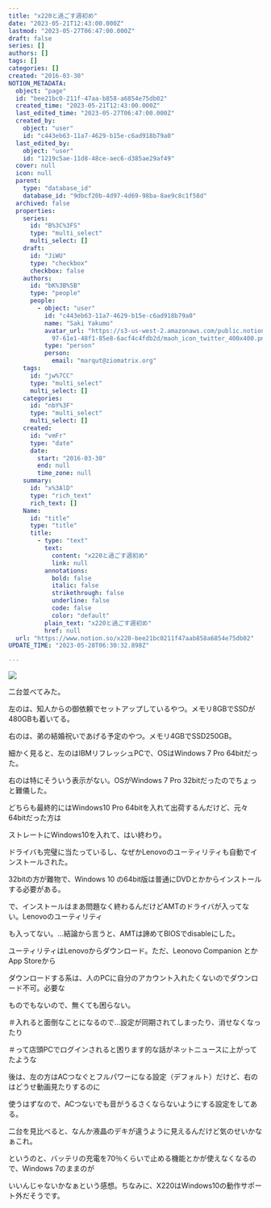 ```yaml
---
title: "x220と過ごす週初め"
date: "2023-05-21T12:43:00.000Z"
lastmod: "2023-05-27T06:47:00.000Z"
draft: false
series: []
authors: []
tags: []
categories: []
created: "2016-03-30"
NOTION_METADATA:
  object: "page"
  id: "bee21bc0-211f-47aa-b858-a6854e75db02"
  created_time: "2023-05-21T12:43:00.000Z"
  last_edited_time: "2023-05-27T06:47:00.000Z"
  created_by:
    object: "user"
    id: "c443eb63-11a7-4629-b15e-c6ad918b79a0"
  last_edited_by:
    object: "user"
    id: "1219c5ae-11d8-48ce-aec6-d385ae29af49"
  cover: null
  icon: null
  parent:
    type: "database_id"
    database_id: "9dbcf20b-4d97-4d69-98ba-8ae9c8c1f58d"
  archived: false
  properties:
    series:
      id: "B%3C%3FS"
      type: "multi_select"
      multi_select: []
    draft:
      id: "JiWU"
      type: "checkbox"
      checkbox: false
    authors:
      id: "bK%3B%5B"
      type: "people"
      people:
        - object: "user"
          id: "c443eb63-11a7-4629-b15e-c6ad918b79a0"
          name: "Saki Yakumo"
          avatar_url: "https://s3-us-west-2.amazonaws.com/public.notion-static.com/3ad1c4\
            97-61e1-48f1-85e8-6acf4c4fdb2d/maoh_icon_twitter_400x400.png"
          type: "person"
          person:
            email: "marqut@ziomatrix.org"
    tags:
      id: "jw%7CC"
      type: "multi_select"
      multi_select: []
    categories:
      id: "nbY%3F"
      type: "multi_select"
      multi_select: []
    created:
      id: "vmFr"
      type: "date"
      date:
        start: "2016-03-30"
        end: null
        time_zone: null
    summary:
      id: "x%3AlD"
      type: "rich_text"
      rich_text: []
    Name:
      id: "title"
      type: "title"
      title:
        - type: "text"
          text:
            content: "x220と過ごす週初め"
            link: null
          annotations:
            bold: false
            italic: false
            strikethrough: false
            underline: false
            code: false
            color: "default"
          plain_text: "x220と過ごす週初め"
          href: null
  url: "https://www.notion.so/x220-bee21bc0211f47aab858a6854e75db02"
UPDATE_TIME: "2023-05-28T06:30:32.898Z"

---
```

<link rel="stylesheet" href="https://cdn.jsdelivr.net/npm/katex@0.16.2/dist/katex.min.css" integrity="sha384-bYdxxUwYipFNohQlHt0bjN/LCpueqWz13HufFEV1SUatKs1cm4L6fFgCi1jT643X" crossorigin="anonymous">


![](https://obs.maoh.company/yakumoblog/2018/07/x220.jpg)


二台並べてみた。


左のは、知人からの御依頼でセットアップしているやつ。メモリ8GBでSSDが480GBも着いてる。


右のは、弟の結婚祝いであげる予定のやつ。メモリ4GBでSSD250GB。


細かく見ると、左のはIBMリフレッシュPCで、OSはWindows 7 Pro 64bitだった。


右のは特にそういう表示がない。OSがWindows 7 Pro 32bitだったのでちょっと難儀した。


どちらも最終的にはWindows10 Pro 64bitを入れて出荷するんだけど、元々64bitだった方は


ストレートにWindows10を入れて、はい終わり。


ドライバも完璧に当たっているし、なぜかLenovoのユーティリティも自動でインストールされた。


32bitの方が難物で、Windows 10 の64bit版は普通にDVDとかからインストールする必要がある。


で、インストールはまあ問題なく終わるんだけどAMTのドライバが入ってない。Lenovoのユーティリティ


も入ってない。…結論から言うと、AMTは諦めてBIOSでdisableにした。


ユーティリティはLenovoからダウンロード。ただ、Leonovo Companion とかApp Storeから


ダウンロードする系は、人のPCに自分のアカウント入れたくないのでダウンロード不可。必要な


ものでもないので、無くても困らない。


＃入れると面倒なことになるので…設定が同期されてしまったり、消せなくなったり


＃って店頭PCでログインされると困ります的な話がネットニュースに上がってたような


後は、左の方はACつなぐとフルパワーになる設定（デフォルト）だけど、右のはどうせ動画見たりするのに


使うはずなので、ACつないでも音がうるさくならないようにする設定をしてある。


二台を見比べると、なんか液晶のデキが違うように見えるんだけど気のせいかなぁこれ。


というのと、バッテリの充電を70％くらいで止める機能とかが使えなくなるので、Windows 7のままのが


いいんじゃないかなぁという感想。ちなみに、X220はWindows10の動作サポート外だそうです。


